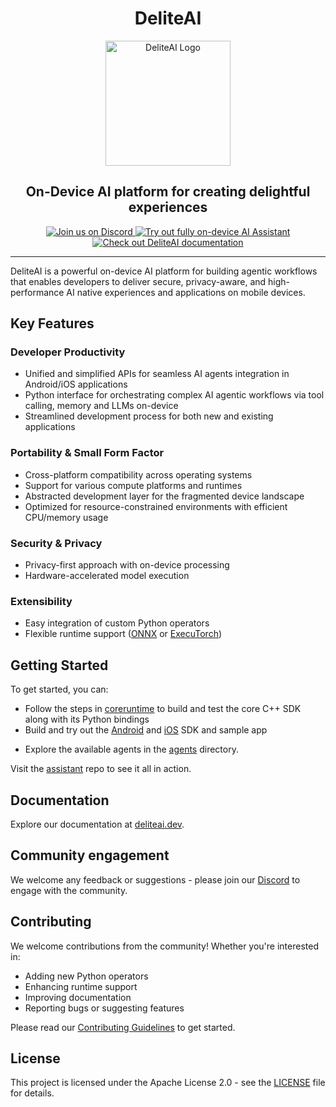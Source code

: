 <!-- DL_DOCS::WEBSITE_BLOCK_START
# DeliteAI documentation

## Introduction
DL_DOCS::WEBSITE_BLOCK_END -->
<!-- DL_DOCS::GITHUB_BLOCK_START -->
<!-- markdownlint-disable first-line-h1 no-inline-html -->
<div align="center">
  <h1 align="center">DeliteAI</h1>
  <img src="docs/static/images/delite-ai-blue-logo.png" alt="DeliteAI Logo" width="200">
  <h2 align="center">On-Device AI platform for creating delightful experiences</h2>
</div>

<div align="center">
  <a href="https://discord.gg/y8WkMncstk">
    <img src="https://img.shields.io/badge/Discord-Join%20Us-purple?logo=discord&logoColor=white&style=for-the-badge"
         alt="Join us on Discord">
  </a>
  <a href="https://github.com/NimbleEdge/assistant">
    <img src="https://img.shields.io/badge/Explore-AI Assistant-blue?style=for-the-badge"
         alt="Try out fully on-device AI Assistant">
  </a>
  <a href="https://deliteai.dev/">
    <img src="https://img.shields.io/badge/Documentation-000?logo=googledocs&logoColor=FFE599&style=for-the-badge"
         alt="Check out DeliteAI documentation">
  </a>
  <hr>
</div>
<!-- markdownlint-restore -->
<!-- DL_DOCS::GITHUB_BLOCK_END -->

DeliteAI is a powerful on-device AI platform for building agentic workflows that enables developers
to deliver secure, privacy-aware, and high-performance AI native experiences and applications
on mobile devices.

## Key Features

### Developer Productivity

- Unified and simplified APIs for seamless AI agents integration in Android/iOS applications
- Python interface for orchestrating complex AI agentic workflows via tool calling, memory and LLMs on-device
- Streamlined development process for both new and existing applications

### Portability & Small Form Factor

- Cross-platform compatibility across operating systems
- Support for various compute platforms and runtimes
- Abstracted development layer for the fragmented device landscape
- Optimized for resource-constrained environments with efficient CPU/memory usage

### Security & Privacy

- Privacy-first approach with on-device processing
- Hardware-accelerated model execution

### Extensibility

- Easy integration of custom Python operators
- Flexible runtime support ([ONNX](https://onnx.ai/) or [ExecuTorch](https://docs.pytorch.org/executorch-overview))

## Getting Started

To get started, you can:

- Follow the steps in [coreruntime](coreruntime/README.md) to build and test the core C++ SDK along
  with its Python bindings
- Build and try out the [Android](sdks/android/README.md) and [iOS](sdks/ios/README.md) SDK and
  sample app
<!-- DL_DOCS::GITHUB_BLOCK_START -->
- Explore the available agents in the [agents](agents) directory.
<!-- DL_DOCS::GITHUB_BLOCK_END -->
<!-- DL_DOCS::WEBSITE_BLOCK_START
- Explore the available agents in the
  [agents](https://github.com/NimbleEdge/deliteAI/tree/main/agents) directory.
DL_DOCS::WEBSITE_BLOCK_END -->

Visit the [assistant](https://github.com/NimbleEdge/assistant) repo to see it all in action.

## Documentation

Explore our documentation at [deliteai.dev](https://deliteai.dev/).

## Community engagement

We welcome any feedback or suggestions - please join our
[Discord](https://discord.gg/y8WkMncstk) to engage with the community.

## Contributing

We welcome contributions from the community! Whether you're interested in:

- Adding new Python operators
- Enhancing runtime support
- Improving documentation
- Reporting bugs or suggesting features

Please read our [Contributing Guidelines](CONTRIBUTING.md) to get started.

## License

This project is licensed under the Apache License 2.0 - see the [LICENSE](LICENSE) file for details.

<!-- DL_DOCS::WEBSITE_BLOCK_START
```{toctree}
:maxdepth: 1
:hidden:

coreruntime/delitepy/build/docs/gen/docs/index.md
```

```{toctree}
:maxdepth: 1
:caption: SDK Integrations
:hidden:

sdks/ios/README.md
sdks/android/README.md
⬢ API reference <sdks/android/nimblenet_ktx/build/dokka/gfm/index.md>
```

```{toctree}
:maxdepth: 1
:caption: Developer Docs
:hidden:

coreruntime/README.md
sdks/ios/docs/DEVELOPMENT.md
sdks/android/README.md
```

```{toctree}
:maxdepth: 1
:caption: Agent Marketplace
:hidden:

agents/README.md
agents/notifications_summarizer/README.md
⬢ Android Agent <agents/notifications_summarizer/android/README.md>
```

```{toctree}
:maxdepth: 1
:caption: Indices
:hidden:

genindex
modindex
```

```{toctree}
:maxdepth: 1
:caption: Project Links
:hidden:

GitHub <https://github.com/NimbleEdge/deliteAI>
Discord <https://discord.gg/y8WkMncstk>
```
DL_DOCS::WEBSITE_BLOCK_END -->
